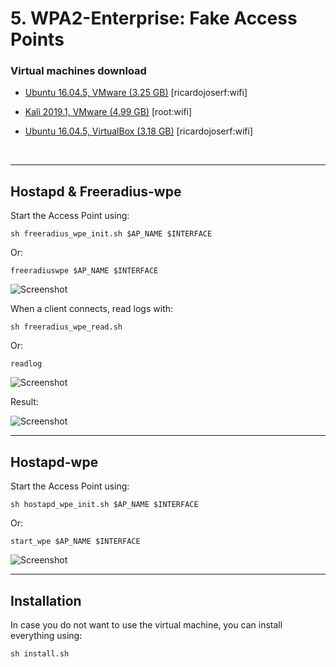 # 5. WPA2-Enterprise: Fake Access Points

### Virtual machines download

- [Ubuntu 16.04.5, VMware (3.25 GB)](https://mega.nz/#!5h92EQYa!LHCNzYTN3GXEYYWcXgOUsnU37PpksbcaUFRlOK7RyRM) [ricardojoserf:wifi]

- [Kali 2019.1, VMware (4.99 GB)](https://mega.nz/#!s90G0SBL!P4tYAfAT42Q2JVQY723KcW0XzKqEC8lbxVuJVbu7aTM) [root:wifi]

- [Ubuntu 16.04.5, VirtualBox (3.18 GB)](https://mega.nz/#!so9AzC7Q!XwAUmiSRUvldwrkNsSoyEbUTCUJDiyG3P1O_sYJNlcY) [ricardojoserf:wifi]

<br>

--------------------------------

## Hostapd & Freeradius-wpe

Start the Access Point using:

```
sh freeradius_wpe_init.sh $AP_NAME $INTERFACE
```

Or:
```
freeradiuswpe $AP_NAME $INTERFACE
```

![Screenshot](https://imgur.com/gWiOlMw)

When a client connects, read logs with:

```
sh freeradius_wpe_read.sh
```

Or:

```
readlog
```
![Screenshot](https://imgur.com/Vu2ryPA)

Result:

![Screenshot](https://imgur.com/ukz2afH)

--------------------------------

## Hostapd-wpe

Start the Access Point using:

```
sh hostapd_wpe_init.sh $AP_NAME $INTERFACE
```

Or:

```
start_wpe $AP_NAME $INTERFACE
```

![Screenshot](https://imgur.com/FGqO0vV)

--------------------------------

## Installation

In case you do not want to use the virtual machine, you can install everything using:

```
sh install.sh
```
